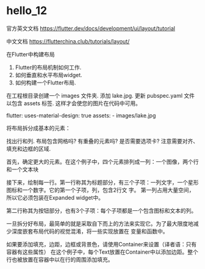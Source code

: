 # hello_12

官方英文文档
https://flutter.dev/docs/development/ui/layout/tutorial

中文文档
https://flutterchina.club/tutorials/layout/

在Flutter中构建布局

1. Flutter的布局机制如何工作.
2. 如何垂直和水平布局widget.
3. 如何构建一个Flutter布局.

在工程根目录创建一个 images 文件夹.
添加 lake.jpg.
更新 pubspec.yaml 文件以包含 assets 标签. 这样才会使您的图片在代码中可用。

flutter:
  uses-material-design: true
  assets:
    - images/lake.jpg

将布局拆分成基本的元素：

找出行和列.
布局包含网格吗?
有重叠的元素吗?
是否需要选项卡?
注意需要对齐、填充和边框的区域.

首先，确定更大的元素。在这个例子中，四个元素排列成一列：一个图像，两个行和一个文本块

接下来，绘制每一行。第一行称其为标题部分，有三个子项：一列文字，一个星形图标和一个数字。它的第一个子项，列，包含2行文
字。 第一列占用大量空间，所以它必须包装在Expanded widget中。

第二行称其为按钮部分，也有3个子项：每个子项都是一个包含图标和文本的列。

一旦拆分好布局，最简单的就是采取自下而上的方法来实现它。为了最大限度地减少深度嵌套布局代码的视觉混淆，将一些实现放置在
变量和函数中。

如果要添加填充，边距，边框或背景色，请使用Container来设置（译者语：只有容器有这些属性）
在这个例子中，每个Text放置在Container中以添加边距。整个行也被放置在容器中以在行的周围添加填充。
